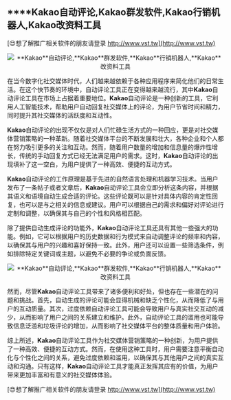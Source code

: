 ## ****Kakao**自动评论,**Kakao**群发软件,**Kakao**行销机器人,**Kakao**改资料工具**

[😍想了解推广相关软件的朋友请登录 http://www.vst.tw](http://www.vst.tw)

 <center><img src="https://vst.tw/MP4/tuiguang/png/3.png" alt="**Kakao**自动评论,**Kakao**群发软件,**Kakao**行销机器人,**Kakao**改资料工具"></center>

在当今数字化社交媒体时代，人们越来越依赖于各种应用程序来简化他们的日常生活。在这个快节奏的环境中，自动评论工具正在变得越来越流行，其中**Kakao**自动评论工具在市场上占据着重要地位。**Kakao**自动评论是一种创新的工具，它利用人工智能技术，帮助用户自动回复社交媒体上的评论，为用户节省时间和精力，同时提升其社交媒体的活跃度和互动性。

**Kakao**自动评论的出现不仅仅是对人们忙碌生活方式的一种回应，更是对社交媒体营销策略的一种革新。随着社交媒体平台的不断发展和壮大，各种企业和个人都在努力吸引更多的关注和互动。然而，随着用户数量的增加和信息量的爆炸性增长，传统的手动回复方式已经无法满足用户的需求。这时，**Kakao**自动评论的出现填补了这一空白，为用户提供了一种高效、便捷的互动方式。

**Kakao**自动评论的工作原理是基于先进的自然语言处理和机器学习技术。当用户发布了一条帖子或者文章后，**Kakao**自动评论工具会立即分析这条内容，并根据其语义和语境自动生成合适的评论。这些评论既可以是针对具体内容的肯定性回复，也可以是与之相关的信息或建议。用户可以根据自己的需求和偏好对评论进行定制和调整，以确保其与自己的个性和风格相匹配。

除了提供自动生成评论的功能外，**Kakao**自动评论工具还具有其他一些强大的功能。例如，它可以根据用户的历史数据和行为模式来自动调整评论的频率和内容，以确保其与用户的兴趣和喜好保持一致。此外，用户还可以设置一些筛选条件，例如排除特定关键词或主题，以避免不必要的争论或负面反馈。

 <center><img src="https://vst.tw/MP4/tuiguang/png/6.png" alt="**Kakao**自动评论,**Kakao**群发软件,**Kakao**行销机器人,**Kakao**改资料工具"></center>

然而，尽管**Kakao**自动评论工具带来了诸多便利和好处，但也存在一些潜在的问题和挑战。首先，自动生成的评论可能会显得机械和缺乏个性化，从而降低了与用户的互动质量。其次，过度依赖自动评论工具可能会导致用户与真实社交互动的减少，从而影响了用户之间的关系建立和维护。此外，自动评论工具的滥用也可能导致信息泛滥和垃圾评论的增加，从而影响了社交媒体平台的整体质量和用户体验。

综上所述，**Kakao**自动评论工具作为社交媒体营销策略的一种创新，为用户提供了一种高效、便捷的互动方式。然而，在使用这种工具时，用户需要注意平衡自动化与个性化之间的关系，避免过度依赖和滥用，以确保其与其他用户之间的真实互动和沟通。只有这样，**Kakao**自动评论工具才能真正发挥其应有的价值，为用户带来更加丰富和有意义的社交媒体体验。

[😍想了解推广相关软件的朋友请登录 http://www.vst.tw](http://www.vst.tw)



